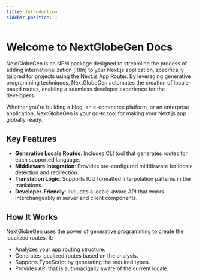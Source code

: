 ```yaml
---
title: Introduction
sidebar_position: 1
---
```


# Welcome to NextGlobeGen Docs

NextGlobeGen is an NPM package designed to streamline the process of adding internationalization (i18n) to your Next.js application, specifically tailored for projects using the Next.js App Router. By leveraging generative programming techniques, NextGlobeGen automates the creation of locale-based routes, enabling a seamless developer experience for the developers.

Whether you're building a blog, an e-commerce platform, or an enterprise application, NextGlobeGen is your go-to tool for making your Next.js app globally ready.

## Key Features

- **Generative Locale Routes**: Includes CLI tool that generates routes for each supported language.
- **Middleware Integration**: Provides pre-configured middleware for locale detection and redirection.
- **Translation Logic**: Supports ICU formatted interpolation patterns in the tranlations.
- **Developer-Friendly**: Includes a locale-aware API that works interchangeably in server and client components.

## How It Works

NextGlobeGen uses the power of generative programming to create the localized routes. It:

- Analyzes your app routing structure.
- Generates localized routes based on the analysis.
- Supports TypeScript by generating the required types.
- Provides API that is automacigally aware of the current locale.
